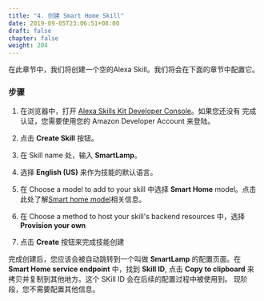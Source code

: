 ```yaml
---
title: "4. 创建 Smart Home Skill"
date: 2019-09-05T23:06:51+08:00
draft: false
chapter: false
weight: 204
---
```


在此章节中，我们将创建一个空的Alexa Skill。我们将会在下面的章节中配置它。

### 步骤

1. 在浏览器中，打开 [Alexa Skills Kit Developer Console](https://developer.amazon.com/alexa/console/ask)。如果您还没有
完成认证，您需要使用您的 Amazon Developer Account 来登陆。

1. 点击 **Create Skill** 按钮。

1. 在 Skill name 处，输入 **SmartLamp**。

1. 选择 **English (US)** 来作为技能的默认语言。

1. 在 Choose a model to add to your skill 中选择 **Smart Home** model。点击此处了解[Smart home model](/introduction/alexa-skill-model)相关信息。

1. 在 Choose a method to host your skill's backend resources 中，选择 **Provision your own**

1. 点击 **Create** 按钮来完成技能创建

完成创建后，您应该会被自动跳转到一个叫做 **SmartLamp** 的配置页面。在 **Smart Home service endpoint** 中，找到 **Skill ID**,
点击 **Copy to clipboard** 来拷贝并复制到其他地方。这个 SKill ID 会在后续的配置过程中被使用到。 现阶段，您不需要配置其他信息。


